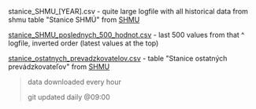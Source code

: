 stanice_SHMU_[YEAR].csv - quite large logfile with all historical data from shmu table "Stanice SHMÚ" from [SHMU](http://www.shmu.sk/sk/?page=991)

[stanice_SHMU_poslednych_500_hodnot.csv](stanice_SHMU_poslednych_500_hodnot.csv) - last 500 values from that ^ logfile, inverted order (latest values at the top)

[stanice_ostatnych_prevadzkovatelov.csv](stanice_ostatnych_prevadzkovatelov.csv) - table "Stanice ostatných prevádzkovateľov" from [SHMU](http://www.shmu.sk/sk/?page=991)

> data downloaded every hour
>
> git updated daily @09:00

